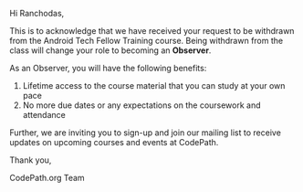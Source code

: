 Hi Ranchodas,

This is to acknowledge that we have received your request to be withdrawn from the Android Tech Fellow Training course. Being withdrawn from the class will change your role to becoming an **Observer**. 

As an Observer, you will have the following benefits:
1. Lifetime access to the course material that you can study at your own pace
2. No more due dates or any expectations on the coursework and attendance

Further, we are inviting you to sign-up and join our mailing list to receive updates on upcoming courses and events at CodePath. 

Thank you, 

CodePath.org Team

